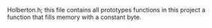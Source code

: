 Holberton.h; this file contains all prototypes functions in this project
a function that fills memory with a constant byte.